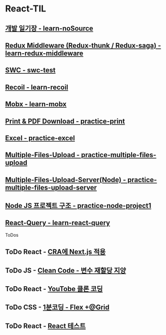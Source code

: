 # React-TIL

## [개발 일기장 - learn-noSource](https://github.com/Jowen0/React-TIL/tree/main/learn-noSource#readme)

## [Redux Middleware (Redux-thunk / Redux-saga) - learn-redux-middleware](https://github.com/Jowen0/React-TIL/tree/main/learn-redux-middleware)

## [SWC - swc-test](https://github.com/Jowen0/React-TIL/tree/main/swc-test)

## [Recoil - learn-recoil](https://github.com/Jowen0/React-TIL/tree/main/learn-recoil)

## [Mobx - learn-mobx](https://github.com/Jowen0/React-TIL/tree/main/learn-mobx)

## [Print & PDF Download - practice-print](https://github.com/Jowen0/React-TIL/tree/main/practice-print)

## [Excel - practice-excel](https://github.com/Jowen0/React-TIL/tree/main/practice-excel)

## [Multiple-Files-Upload - practice-multiple-files-upload](https://github.com/Jowen0/React-TIL/tree/main/practice-multiple-files-upload)

## [Multiple-Files-Upload-Server(Node) - practice-multiple-files-upload-server](https://github.com/Jowen0/React-TIL/tree/main/practice-multiple-file-upload-server-node)

## [Node JS 프로젝트 구조 - practice-node-project1](https://github.com/Jowen0/React-TIL/tree/main/learn-node-project1)

## [React-Query - learn-react-query](https://github.com/Jowen0/React-TIL/tree/main/learn-react-query)

ToDos
## ToDo React - [CRA에 Next.js 적용](https://23life.tistory.com/147)
## ToDo JS - [Clean Code - 변수 재할당 지양](https://www.zigae.com/avoid-reassigning/)
## ToDo React - [YouTobe 클론 코딩](https://velog.io/@seondal/%EB%82%98%ED%99%80%EB%A1%9C-%EC%9C%A0%ED%8A%9C%EB%B8%8C-%ED%81%B4%EB%A1%A0%EC%BD%94%EB%94%A9-r0e3iogy)
## ToDo CSS - [1분코딩 - Flex +@Grid](https://studiomeal.com/archives/197)
## ToDo React - [React 테스트](https://tech.madup.com/front-test-tips/)